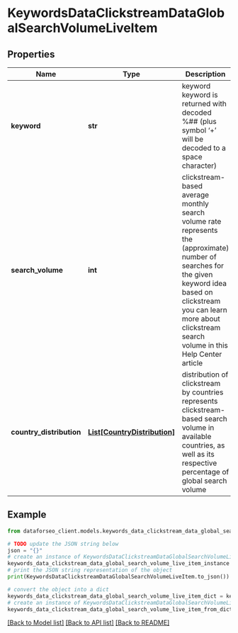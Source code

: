 # KeywordsDataClickstreamDataGlobalSearchVolumeLiveItem


## Properties

Name | Type | Description | Notes
------------ | ------------- | ------------- | -------------
**keyword** | **str** | keyword keyword is returned with decoded %## (plus symbol ‘+’ will be decoded to a space character) | [optional] 
**search_volume** | **int** | clickstream-based average monthly search volume rate represents the (approximate) number of searches for the given keyword idea based on clickstream you can learn more about clickstream search volume in this Help Center article | [optional] 
**country_distribution** | [**List[CountryDistribution]**](CountryDistribution.md) | distribution of clickstream by countries represents clickstream-based search volume in available countries, as well as its respective percentage of global search volume | [optional] 

## Example

```python
from dataforseo_client.models.keywords_data_clickstream_data_global_search_volume_live_item import KeywordsDataClickstreamDataGlobalSearchVolumeLiveItem

# TODO update the JSON string below
json = "{}"
# create an instance of KeywordsDataClickstreamDataGlobalSearchVolumeLiveItem from a JSON string
keywords_data_clickstream_data_global_search_volume_live_item_instance = KeywordsDataClickstreamDataGlobalSearchVolumeLiveItem.from_json(json)
# print the JSON string representation of the object
print(KeywordsDataClickstreamDataGlobalSearchVolumeLiveItem.to_json())

# convert the object into a dict
keywords_data_clickstream_data_global_search_volume_live_item_dict = keywords_data_clickstream_data_global_search_volume_live_item_instance.to_dict()
# create an instance of KeywordsDataClickstreamDataGlobalSearchVolumeLiveItem from a dict
keywords_data_clickstream_data_global_search_volume_live_item_from_dict = KeywordsDataClickstreamDataGlobalSearchVolumeLiveItem.from_dict(keywords_data_clickstream_data_global_search_volume_live_item_dict)
```
[[Back to Model list]](../README.md#documentation-for-models) [[Back to API list]](../README.md#documentation-for-api-endpoints) [[Back to README]](../README.md)


